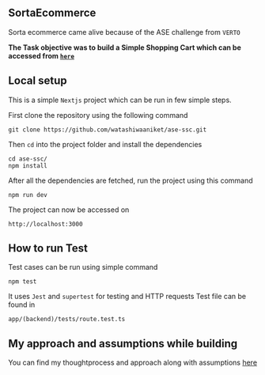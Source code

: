 ## SortaEcommerce
Sorta ecommerce came alive because of the ASE challenge from `VERTO`

**The Task objective was to build a Simple Shopping Cart which can be accessed from [`here`](https://giddy-runner-f4c.notion.site/ASE-Challenge-278c67fdf6d48038aec8d64bef58f5a4?p=279c67fdf6d48149a9dbf54a9e3a7279&pm=s)**

## Local setup
This is a simple `Nextjs` project which can be run in few simple steps.

First clone the repository using the following command
```
git clone https://github.com/watashiwaaniket/ase-ssc.git
```

Then `cd` into the project folder and install the dependencies
```
cd ase-ssc/
npm install
```

After all the dependencies are fetched, run the project using this command
```
npm run dev
```

The project can now be accessed on
```
http://localhost:3000
```

## How to run Test

Test cases can be run using simple command
```
npm test
```

It uses `Jest` and `supertest` for testing and HTTP requests
Test file can be found in
```
app/(backend)/tests/route.test.ts
```

## My approach and assumptions while building
You can find my thoughtprocess and approach along with assumptions [here]()